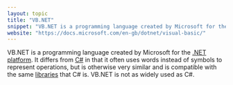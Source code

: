 ```yaml
---
layout: topic
title: "VB.NET"
snippet: "VB.NET is a programming language created by Microsoft for the .NET platform."
website: "https://docs.microsoft.com/en-gb/dotnet/visual-basic/"
---
```


VB.NET is a programming language created by Microsoft for the [.NET platform](dotnet-framework). It differs from [C#](csharp) in that it often uses words instead of symbols to represent operations, but is otherwise very similar and is compatible with the same [libraries](library) that C# is. VB.NET is not as widely used as C#.

